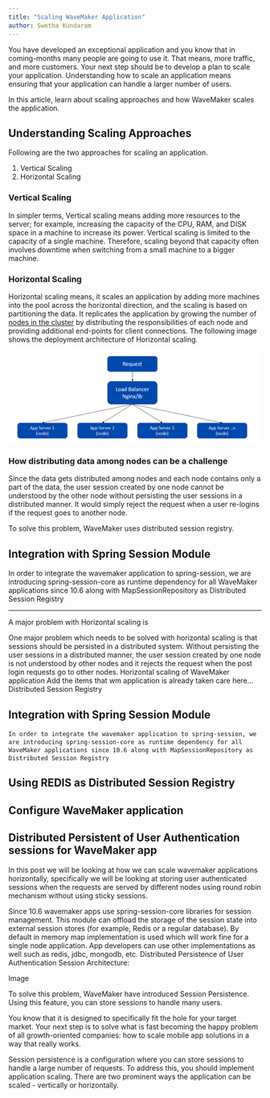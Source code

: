 ```yaml
---
title: "Scaling WaveMaker Application"
author: Swetha Kundaram
---
```


You have developed an exceptional application and you know that in coming-months many people are going to use it. That means, more traffic, and more customers. Your next step should be to develop a plan to scale your application. Understanding how to scale an application means ensuring that your application can handle a larger number of users.

In this article, learn about scaling approaches and how WaveMaker scales the application.

<!-- truncate -->

## Understanding Scaling Approaches

Following are the two approaches for scaling an application.

1. Vertical Scaling
2. Horizontal Scaling


### Vertical Scaling

In simpler terms, Vertical scaling means adding more resources to the server; for example, increasing the capacity of the CPU, RAM, and DISK space in a machine to increase its power. Vertical scaling is limited to the capacity of a single machine. Therefore, scaling beyond that capacity often involves downtime when switching from a small machine to a bigger machine.

### Horizontal Scaling

Horizontal scaling means, it scales an application by adding more machines into the pool across the horizontal direction, and the scaling is based on partitioning the data. It replicates the application by growing the number of [nodes in the cluster](https://www.onixnet.com/insights/kubernetes-101-what-are-nodes-and-clusters#:~:text=Every%20cluster%20has%20one%20master,to%20be%20a%20single%20system.) by distributing the responsibilities of each node and providing additional end-points for client connections. The following image shows the deployment architecture of Horizontal scaling.

![Horizontal Scaling Deployment Architecture](/learn/assets/horizontal-scaling.png)

### How distributing data among nodes can be a challenge

Since the data gets distributed among nodes and each node contains only a part of the data, the user session created by one node cannot be understood by the other node without persisting the user sessions in a distributed manner. It would simply reject the request when a user re-logins if the request goes to another node.

To solve this problem, WaveMaker uses distributed session registry.

## Integration with Spring Session Module

In order to integrate the wavemaker application to spring-session, we are introducing spring-session-core as runtime dependency for all WaveMaker applications since 10.6 along with MapSessionRepository as Distributed Session Registry


----

A major problem with Horizontal scaling is

One major problem which needs to be solved with horizontal scaling is that sessions should be persisted in a distributed system. Without persisting the user sessions in a distributed manner, the user session created by one node is not understood by other nodes and it rejects the request when the post login requests go to other nodes.
Horizontal scaling of WaveMaker application
Add the items that wm application is already taken care here...
Distributed Session Registry

## Integration with Spring Session Module

	In order to integrate the wavemaker application to spring-session, we are introducing spring-session-core as runtime dependency for all WaveMaker applications since 10.6 along with MapSessionRepository as Distributed Session Registry

## Using REDIS as Distributed Session Registry

## Configure WaveMaker application

## Distributed Persistent of User Authentication sessions for WaveMaker app

In this post we will be looking at how we can scale wavemaker applications horizontally, specifically we will be looking at storing user authenticated sessions when the requests are served by different nodes using round robin mechanism without using sticky sessions.

Since 10.6 wavemaker apps use spring-session-core libraries for session management. This module can offload the storage of the session state into external session stores (for example, Redis or a regular database). By default in memory map implementation is used which will work fine for a single node application. App developers can use other implementations as well such as redis, jdbc, mongodb, etc.
Distributed Persistence of User Authentication Session Architecture:

Image

To solve this problem, WaveMaker have introduced Session Persistence. Using this feature, you can store sessions to handle many users.



You know that it is designed to specifically fit the hole for your target market. Your next step is to solve what is fast becoming the happy problem of all growth-oriented companies: how to scale mobile app solutions in a way that really works.

Session persistence is a configuration where you can store sessions to handle a large number of requests. To address this, you should implement application scaling. There are two prominent ways the application can be scaled -  vertically or horizontally.






